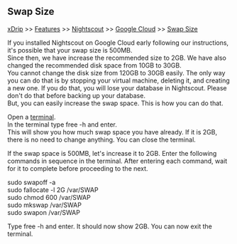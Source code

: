 ## Swap Size
[xDrip](../../README.md) >> [Features](../Features_page.md) >> [Nightscout](../Nightscout_page) >> [Google Cloud](./GoogleCloud.md) >> [Swap Size](./NS_SwapSize.md)  
  
If you installed Nightscout on Google Cloud early following our instructions, it's possible that your swap size is 500MB.  
Since then, we have increase the recommended size to 2GB.  We have also changed the recommended disk space from 10GB to 30GB.  
You cannot change the disk size from 120GB to 30GB easily.  The only way you can do that is by stopping your virtual machine, deleting it, and creating a new one.  If you do that, you will lose your database in Nightscout.  Please don't do that before backing up your database.  
But, you can easily increase the swap space.  This is how you can do that.  
    
Open a [terminal](./Terminal).  
In the terminal type free -h and enter.  
This will show you how much swap space you have already.  If it is 2GB, there is no need to change anything.  You can close the terminal.  
  
If the swap space is 500MB, let's increase it to 2GB.  Enter the following commands in sequence in the terminal.  After entering each command, wait for it to complete before proceeding to the next.  
  
sudo swapoff -a  
sudo fallocate -l 2G /var/SWAP  
sudo chmod 600 /var/SWAP  
sudo mkswap /var/SWAP  
sudo swapon /var/SWAP  
  
Type free -h and enter.  It should now show 2GB.  You can now exit the terminal.  
  
